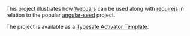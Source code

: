 

This project illustrates how [WebJars](http://www.webjars.org/) can be used along with
[requirejs](http://requirejs.org/) in relation to the popular
[angular-seed](https://github.com/angular/angular-seed) project.

The project is available as a [Typesafe Activator Template](http://typesafe.com/activator/template/angular-seed-play).

